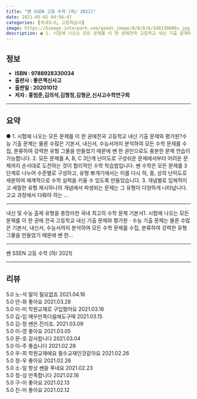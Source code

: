 ```yaml
---
title: "쎈 SSEN 고등 수학 (하/ 2021)"
date: 2021-05-02 04:56:47
categories: [국내도서, 고등학습서]
image: https://bimage.interpark.com/goods_image/0/6/8/6/340130686s.jpg
description: ● 1. 시험에 나오는 모든 문제를 이 한 권에전국 고등학교 내신 기출 문제와 평가원?수능 기출 문제는 물론 수많은 기본서, 내신서, 수능서까지 분석하여 모든 수학 문제를 수집, 분류하여 강력한 유형 그물을 만들었기 때문에 쎈 한 권만으로도 충분한 문제 연습이 가능합니다. 2. 모든
---
```


## **정보**

- **ISBN : 9788928330034**
- **출판사 : 좋은책신사고**
- **출판일 : 20201012**
- **저자 : 홍범준,김의석,김형정,김형균,신사고수학연구회**

------



## **요약**

●  1. 시험에 나오는 모든 문제를 이 한 권에전국 고등학교 내신 기출 문제와 평가원?수능 기출 문제는 물론 수많은 기본서, 내신서, 수능서까지 분석하여 모든 수학 문제를 수집, 분류하여 강력한 유형 그물을 만들었기 때문에 쎈 한 권만으로도 충분한 문제 연습이 가능합니다. 2. 모든 문제를 A, B, C 3단계 난이도로 구성쉬운 문제에서부터 어려운 문제까지 순서대로 도전하는 것이 합리적인 수학 학습법입니다. 쎈 수학은 모든 문제를 3단계로 나누어 수준별로 구성하고, 유형 뽀개기에서는 이를 다시 하, 중, 상의 난이도로 세분하여 체계적으로 수학 실력을 키울 수 있도록 만들었습니다. 3. 개념별로 입체적이고 세밀한 유형 제시하나의 개념에서 파생되는 문제는 그 유형이 다양하게 나타납니다. 고교 과정에서 다뤄야 하는 ...

------

내신 및 수능 출제 유형을 총망라한 국내 최고의 수학 문제 기본서1. 시험에 나오는 모든 문제를 이 한 권에
전국 고등학교 내신 기출 문제와 평가원ㆍ수능 기출 문제는 물론 수많은 기본서, 내신서, 수능서까지 분석하여 모든 수학 문제를 수집, 분류하여 강력한 유형 그물을 만들었기 때문에 쎈 한... 

------


쎈 SSEN 고등 수학 (하/ 2021) 

------


## **리뷰** 

5.0 노-석 말이 필요없죠 2021.04.16 <br/>5.0 안-화 좋아요 2021.03.28 <br/>5.0 이-미 학원교재로 구입했어요 2021.03.16 <br/>5.0 김-임 매우만족다음에도구매  2021.03.15 <br/>5.0 김-정 쎈은.진리죠. 2021.03.09 <br/>5.0 이-영 좋아요 2021.03.05 <br/>5.0 문-호 감사랍니다 2021.03.04 <br/>5.0 이-주 좋습니다 2021.02.28 <br/>5.0 우-희 학원교재에요 필수교재인것같아요 2021.02.26 <br/>5.0 정-우 좋아요 2021.02.26 <br/>5.0 소-일 항상 쎈을 푸네요 2021.02.23 <br/>5.0 정-성 만족합니다  2021.02.16 <br/>5.0 구-이 좋아요 2021.02.13 <br/>5.0 진-미 좋아요 2021.02.12 <br/>
